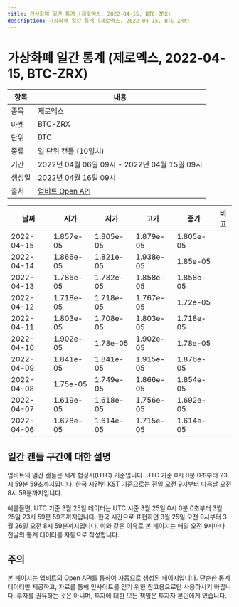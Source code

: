 ```yaml
---
title: 가상화폐 일간 통계 (제로엑스, 2022-04-15, BTC-ZRX)
description: 가상화폐 일간 통계 (제로엑스, 2022-04-15, BTC-ZRX)
---
```



가상화폐 일간 통계 (제로엑스, 2022-04-15, BTC-ZRX)
===

|항목|내용|
|--|--|
|종목|제로엑스|
|마켓|BTC-ZRX|
|단위|BTC|
|종류|일 단위 캔들 (10일치)|
|기간|2022년 04월 06일 09시 - 2022년 04월 15일 09시|
|생성일|2022년 04월 16일 09시|
|출처|[업비트 Open API](https://docs.upbit.com)|


|날짜|시가|저가|고가|종가|비고|
|--|--|--|--|--|--|
|2022-04-15|1.857e-05|1.805e-05|1.879e-05|1.805e-05|    |
|2022-04-14|1.866e-05|1.821e-05|1.938e-05|1.85e-05|    |
|2022-04-13|1.786e-05|1.782e-05|1.858e-05|1.858e-05|    |
|2022-04-12|1.718e-05|1.718e-05|1.767e-05|1.72e-05|    |
|2022-04-11|1.803e-05|1.708e-05|1.803e-05|1.718e-05|    |
|2022-04-10|1.902e-05|1.78e-05|1.902e-05|1.78e-05|    |
|2022-04-09|1.841e-05|1.841e-05|1.915e-05|1.876e-05|    |
|2022-04-08|1.75e-05|1.749e-05|1.866e-05|1.854e-05|    |
|2022-04-07|1.619e-05|1.618e-05|1.756e-05|1.692e-05|    |
|2022-04-06|1.678e-05|1.614e-05|1.715e-05|1.614e-05|    |


일간 캔들 구간에 대한 설명
---


업비트의 일간 캔들은 세계 협정시(UTC) 기준입니다. 
UTC 기준 0시 0분 0초부터 23시 59분 59초까지입니다. 
한국 시간인 KST 기준으로는 전일 오전 9시부터 다음날 오전 8시 59분까지입니다. 


예를들면, UTC 기준 3월 25일 데이터는 UTC 시준 3월 25일 0시 0분 0초부터 3월 25일 23시 59분 59초까지입니다. 
한국 시간으로 표현하면 3월 25일 오전 9시부터 3월 26일 오전 8시 59분까지입니다. 
이와 같은 이유로 본 페이지는 매일 오전 9시마다 전날의 통계 데이터를 자동으로 작성합니다. 


주의
---


본 페이지는 업비트의 Open API를 통하여 자동으로 생성된 페이지입니다. 
단순한 통계 데이터만 제공하고, 자료를 통해 인사이트를 얻기 위한 참고용으로만 사용하시기 바랍니다. 
투자를 권유하는 것은 아니며, 투자에 대한 모든 책임은 투자자 본인에게 있습니다. 
